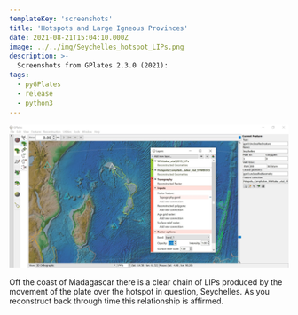 ```yaml
---
templateKey: 'screenshots'
title: 'Hotspots and Large Igneous Provinces'
date: 2021-08-21T15:04:10.000Z
image: ../../img/Seychelles_hotspot_LIPs.png
description: >-
  Screenshots from GPlates 2.3.0 (2021):
tags:
  - pyGPlates
  - release
  - python3
---
```

![pygplates_doc_contents](../../img/Seychelles_hotspot_LIPs.png)

Off the coast of Madagascar there is a clear chain of LIPs produced by the movement of the plate over the hotspot in question, Seychelles. As you reconstruct back through time this relationship is affirmed. 
